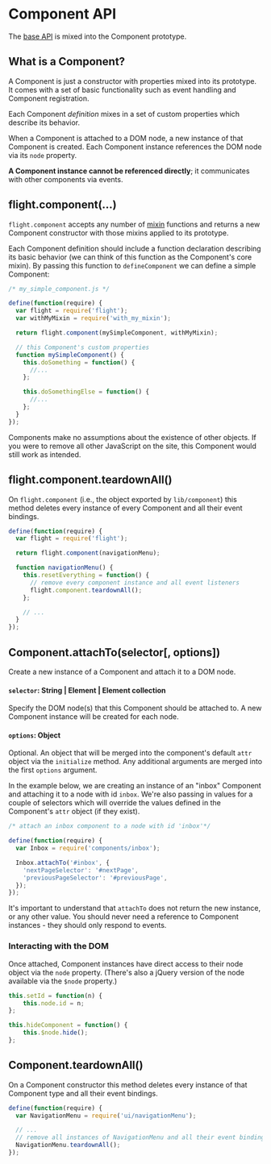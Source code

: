# Component API

The [base API](base_api.md) is mixed into the Component prototype.

## What is a Component?

A Component is just a constructor with properties mixed into its prototype. It
comes with a set of basic functionality such as event handling and Component
registration.

Each Component _definition_ mixes in a set of custom properties which describe
its behavior.

When a Component is attached to a DOM node, a new instance of that Component is
created. Each Component instance references the DOM node via its `node`
property.

**A Component instance cannot be referenced directly**; it communicates with
other components via events.

<a name="defineComponent"></a>
## flight.component(...)

`flight.component` accepts any number of [mixin](mixin_api.md) functions and
returns a new Component constructor with those mixins applied to its prototype.

Each Component definition should include a function declaration describing its
basic behavior (we can think of this function as the Component's core mixin).
By passing this function to `defineComponent` we can define a simple
Component:

```js
/* my_simple_component.js */

define(function(require) {
  var flight = require('flight');
  var withMyMixin = require('with_my_mixin');

  return flight.component(mySimpleComponent, withMyMixin);

  // this Component's custom properties
  function mySimpleComponent() {
    this.doSomething = function() {
      //...
    };

    this.doSomethingElse = function() {
      //...
    };
  }
});
```

Components make no assumptions about the existence of other objects. If you
were to remove all other JavaScript on the site, this Component would still
work as intended.

<a name="flight.component.teardownAll"></a>
## flight.component.teardownAll()

On `flight.component` (i.e., the object exported by `lib/component`) this
method deletes every instance of every Component and all their event
bindings.

```js
define(function(require) {
  var flight = require('flight');

  return flight.component(navigationMenu);

  function navigationMenu() {
    this.resetEverything = function() {
      // remove every component instance and all event listeners
      flight.component.teardownAll();
    };

    // ...
  }
});
```

<a name="Component.attachTo"></a>
## Component.attachTo(selector[, options])

Create a new instance of a Component and attach it to a DOM node.

#### `selector`: String | Element | Element collection

Specify the DOM node(s) that this Component should be attached to. A new
Component instance will be created for each node.

#### `options`: Object

Optional. An object that will be merged into the component's default `attr` object
via the `initialize` method. Any additional arguments are merged into the first `options`
argument.

In the example below, we are creating an instance of an "inbox" Component and
attaching it to a node with id `inbox`. We're also passing in values for a
couple of selectors which will override the values defined in the Component's
`attr` object (if they exist).

```js
/* attach an inbox component to a node with id 'inbox'*/

define(function(require) {
  var Inbox = require('components/inbox');

  Inbox.attachTo('#inbox', {
    'nextPageSelector': '#nextPage',
    'previousPageSelector': '#previousPage',
  });
});
```

It's important to understand that `attachTo` does not return the new instance,
or any other value. You should never need a reference to Component instances -
they should only respond to events.

### Interacting with the DOM

Once attached, Component instances have direct access to their node object via
the `node` property. (There's also a jQuery version of the node available via
the `$node` property.)

```js
this.setId = function(n) {
    this.node.id = n;
};

this.hideComponent = function() {
    this.$node.hide();
};
```

<a name="Component.teardownAll"></a>
## Component.teardownAll()

On a Component constructor this method deletes every instance of that Component
type and all their event bindings.

```js
define(function(require) {
  var NavigationMenu = require('ui/navigationMenu');

  // ...
  // remove all instances of NavigationMenu and all their event bindings
  NavigationMenu.teardownAll();
});
```
